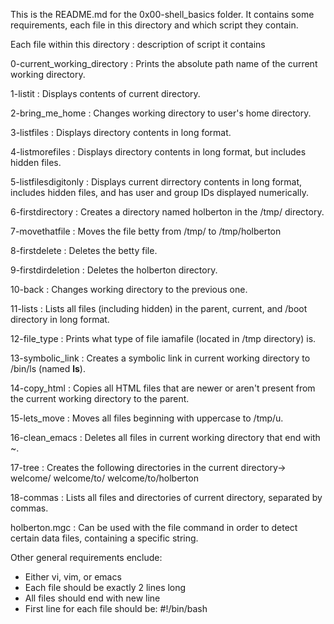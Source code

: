 This is the README.md for the 0x00-shell_basics folder.
It contains some requirements, each file in this directory and which script they contain.

Each file within this directory : description of script it contains

0-current_working_directory : Prints the absolute path name of the current working directory.

1-listit : Displays contents of current directory.

2-bring_me_home : Changes working directory to user's home directory.

3-listfiles : Displays directory contents in long format.

4-listmorefiles : Displays directory contents in long format, but includes hidden files.

5-listfilesdigitonly : Displays current dirrectory contents in long format, includes hidden files, and has user and group IDs displayed numerically.

6-firstdirectory : Creates a directory named holberton in the /tmp/ directory.

7-movethatfile : Moves the file betty from /tmp/ to /tmp/holberton

8-firstdelete : Deletes the betty file.

9-firstdirdeletion : Deletes the holberton directory.

10-back : Changes working directory to the previous one.

11-lists : Lists all files (including hidden) in the parent, current, and /boot directory in long format.

12-file_type : Prints what type of file iamafile (located in /tmp directory) is.

13-symbolic_link : Creates a symbolic link in current working directory to /bin/ls (named __ls__).

14-copy_html : Copies all HTML files that are newer or aren't present from the current working directory to the parent.

15-lets_move : Moves all files beginning with uppercase to /tmp/u.

16-clean_emacs : Deletes all files in current working directory that end with ~.

17-tree : Creates the following directories in the current directory-> welcome/   welcome/to/   welcome/to/holberton

18-commas : Lists all files and directories of current directory, separated by commas.

holberton.mgc : Can be used with the file command in order to detect certain data files, containing a specific string.

Other general requirements enclude:
- Either vi, vim, or emacs
- Each file should be exactly 2 lines long
- All files should end with new line
- First line for each file should be: #!/bin/bash

